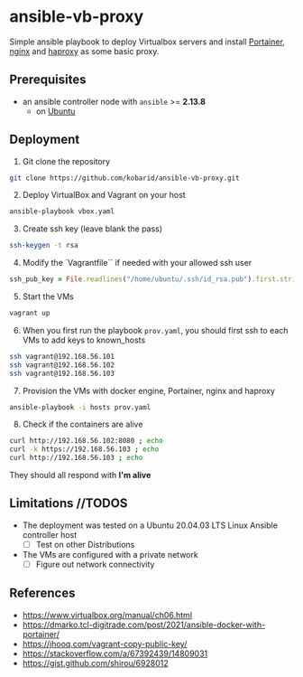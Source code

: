 # **ansible-vb-proxy**

Simple ansible playbook to deploy Virtualbox servers and install [Portainer](https://www.portainer.io/), [nginx](https://nginx.org/) and [haproxy](http://www.haproxy.org/) as some basic proxy.

## Prerequisites

* an ansible controller node with `ansible` >= **2.13.8**
  * on [Ubuntu](https://docs.ansible.com/ansible/latest/installation_guide/installation_distros.html#installing-ansible-on-ubuntu)

## Deployment
1. Git clone the repository
```bash
git clone https://github.com/kobarid/ansible-vb-proxy.git
```
2. Deploy VirtualBox and Vagrant on your host
```bash
ansible-playbook vbox.yaml
```
3. Create ssh key (leave blank the pass)
```bash
ssh-keygen -t rsa
```
4. Modify the `Vagrantfile`` if needed with your allowed ssh user
```ruby
ssh_pub_key = File.readlines("/home/ubuntu/.ssh/id_rsa.pub").first.strip
``` 
5. Start the VMs
```bash
vagrant up
```
6. When you first run the playbook `prov.yaml`, you should first ssh to each VMs to add keys to known_hosts
```bash
ssh vagrant@192.168.56.101
ssh vagrant@192.168.56.102
ssh vagrant@192.168.56.103
```  
7. Provision the VMs with docker engine, Portainer, nginx and haproxy
```bash
ansible-playbook -i hosts prov.yaml
```
8. Check if the containers are alive
```bash
curl http://192.168.56.102:8080 ; echo
curl -k https://192.168.56.103 ; echo
curl http://192.168.56.103 ; echo
```
They should all respond with **I'm alive**

## Limitations //TODOS
* The deployment was tested on a Ubuntu 20.04.03 LTS Linux Ansible controller host
  - [ ] Test on other Distributions
* The VMs are configured with a private network
  - [ ] Figure out network connectivity

## References
* https://www.virtualbox.org/manual/ch06.html
* https://dmarko.tcl-digitrade.com/post/2021/ansible-docker-with-portainer/
* https://jhooq.com/vagrant-copy-public-key/
* https://stackoverflow.com/a/67392439/14809031
* https://gist.github.com/shirou/6928012
